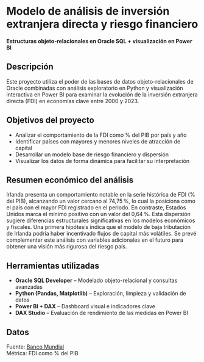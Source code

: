# Modelo de análisis de inversión extranjera directa y riesgo financiero
**Estructuras objeto-relacionales en Oracle SQL + visualización en Power BI**

## Descripción
Este proyecto utiliza el poder de las bases de datos objeto-relacionales de Oracle combinadas con análisis exploratorio en Python y visualización interactiva en Power BI para examinar la evolución de la inversión extranjera directa (FDI) en economías clave entre 2000 y 2023.

## Objetivos del proyecto
- Analizar el comportamiento de la FDI como % del PIB por país y año
- Identificar países con mayores y menores niveles de atracción de capital
- Desarrollar un modelo base de riesgo financiero y dispersión
- Visualizar los datos de forma dinámica para facilitar su interpretación

## Resumen económico del análisis
Irlanda presenta un comportamiento notable en la serie histórica de FDI (% del PIB), alcanzando un valor cercano al 74,75 %, lo cual la posiciona como el país con el mayor FDI registrado en el periodo. En contraste, Estados Unidos marca el mínimo positivo con un valor del 0,64 %. Esta dispersión sugiere diferencias estructurales significativas en los modelos económicos y fiscales. Una primera hipótesis indica que el modelo de baja tributación de Irlanda podría haber incentivado flujos de capital más volátiles. Se prevé complementar este análisis con variables adicionales en el futuro para obtener una visión más rigurosa del riesgo país.

## Herramientas utilizadas
- **Oracle SQL Developer** – Modelado objeto-relacional y consultas avanzadas
- **Python (Pandas, Matplotlib)** – Exploración, limpieza y validación de datos
- **Power BI + DAX** – Dashboard visual e indicadores clave
- **DAX Studio** – Evaluación de rendimiento de las medidas en Power BI

## Datos
Fuente: [Banco Mundial](https://data.worldbank.org/indicator/BX.KLT.DINV.WD.GD.ZS)  
Métrica: FDI como % del PIB

